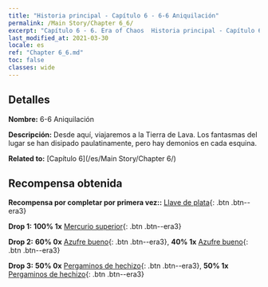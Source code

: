 ```yaml
---
title: "Historia principal - Capítulo 6 - 6-6 Aniquilación"
permalink: /Main Story/Chapter 6_6/
excerpt: "Capítulo 6 - 6. Era of Chaos  Historia principal - Capítulo 6_6. 6-6 Aniquilación"
last_modified_at: 2021-03-30
locale: es
ref: "Chapter 6_6.md"
toc: false
classes: wide
---
```


## Detalles

 **Nombre:** 6-6 Aniquilación

 **Descripción:** Desde aquí, viajaremos a la Tierra de Lava. Los fantasmas del lugar se han disipado paulatinamente, pero hay demonios en cada esquina.

 **Related to:** [Capítulo 6](/es/Main Story/Chapter 6/)

## Recompensa obtenida

 **Recompensa por completar por primera vez::** [Llave de plata](/es/Items/con_693/){: .btn .btn--era3}

 **Drop 1:** **100% 1x** [Mercurio superior](/es/Items/mat_21/){: .btn .btn--era3}

 **Drop 2:** **60% 0x** [Azufre bueno](/es/Items/mat_15/){: .btn .btn--era3}, **40% 1x** [Azufre bueno](/es/Items/mat_15/){: .btn .btn--era3}

 **Drop 3:** **50% 0x** [Pergaminos de hechizo](/es/Items/con_694/){: .btn .btn--era3}, **50% 1x** [Pergaminos de hechizo](/es/Items/con_694/){: .btn .btn--era3}

